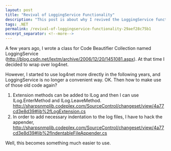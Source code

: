 ```yaml
---
layout: post
title: "Revival of LoggingService Functionality"
description: "This post is about why I revived the LoggingService functionality."
tags: .NET
permalink: /revival-of-loggingservice-functionality-29aef28c75b1
excerpt_separator: <!--more-->
---
```

A few years ago, I wrote a class for Code Beautifier Collection named LoggingService (http://blog.csdn.net/lextm/archive/2006/12/20/1451081.aspx). At that time I decided to wrap over log4net.

However, I started to use log4net more directly in the following years, and LoggingService is no longer a convenient way. OK. Then how to make use of those old code again?
<!--more-->

1. Extension methods can be added to ILog and then I can use ILog.EnterMethod and ILog.LeaveMethod. http://sharpsnmplib.codeplex.com/SourceControl/changeset/view/4a77cd3e8d39#lib%2fLogExtension.cs
1. In order to add necessary indentation to the log files, I have to hack the appender, http://sharpsnmplib.codeplex.com/SourceControl/changeset/view/4a77cd3e8d39#lib%2fIndentableFileAppender.cs

Well, this becomes something much easier to use.
